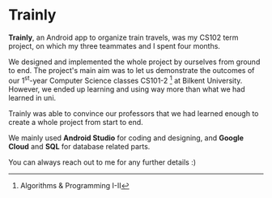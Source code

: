 # Trainly

**Trainly**, an Android app to organize train travels, was my CS102 term project, on which my three teammates and I spent four months.

We designed and implemented the whole project by ourselves from ground to end. 
The project's main aim was to let us demonstrate the outcomes of our 1<sup>st</sup>-year Computer Science classes CS101-2 [^1] at Bilkent University.
However, we ended up learning and using way more than what we had learned in uni.

Trainly was able to convince our professors that we had learned enough to create a whole project from start to end.

We mainly used **Android Studio** for coding and designing, and **Google Cloud** and **SQL** for database related parts.

You can always reach out to me for any further details :)

[^1]: Algorithms & Programming I-II
